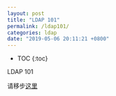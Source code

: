 ```yaml
---
layout: post
title: "LDAP 101"
permalink: /ldap101/
categories: ldap 
date: "2019-05-06 20:11:21 +0800"
---
```


* TOC
{:toc}

LDAP 101

请移步[这里](https://github.com/westwin/seminar/blob/master/ldap/ldap_opendj_101.md)
